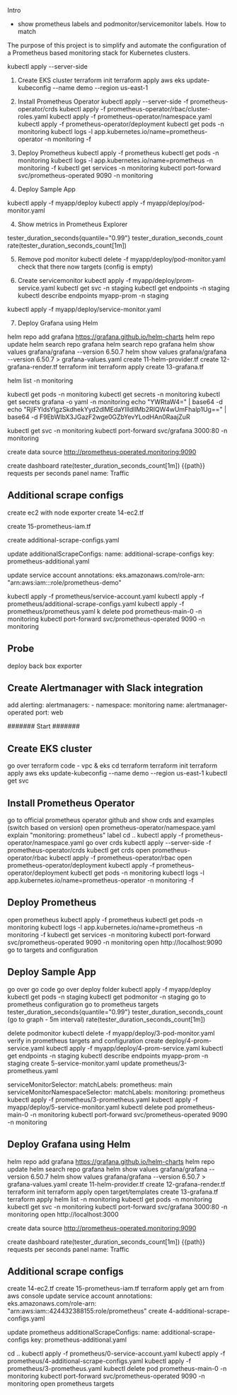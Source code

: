 Intro

- show prometheus labels and podmonitor/servicemonitor labels. How to match

The purpose of this project is to simplify and automate the configuration of a Prometheus based monitoring stack for Kubernetes clusters.

kubectl apply --server-side


1. Create EKS cluster
terraform init
terraform apply
aws eks update-kubeconfig --name demo --region us-east-1

2. Install Prometheus Operator
kubectl apply --server-side -f prometheus-operator/crds
kubectl apply -f prometheus-operator/rbac/cluster-roles.yaml
kubectl apply -f prometheus-operator/namespace.yaml
kubectl apply -f prometheus-operator/deployment
kubectl get pods -n monitoring
kubectl logs -l app.kubernetes.io/name=prometheus-operator -n monitoring -f

2. Deploy Prometheus
kubectl apply -f prometheus
kubectl get pods -n monitoring
kubectl logs -l app.kubernetes.io/name=prometheus -n monitoring -f
kubectl get services -n monitoring
kubectl port-forward svc/prometheus-operated 9090 -n monitoring


3. Deploy Sample App

kubectl apply -f myapp/deploy
kubectl apply -f myapp/deploy/pod-monitor.yaml

4. Show metrics in Prometheus Explorer

tester_duration_seconds{quantile="0.99"}
tester_duration_seconds_count
rate(tester_duration_seconds_count[1m])

5. Remove pod monitor
kubectl delete -f myapp/deploy/pod-monitor.yaml
check that there now targets (config is empty)

6. Create servicemonitor
kubectl apply -f myapp/deploy/prom-service.yaml
kubectl get svc -n staging
kubectl get endpoints -n staging
kubectl describe endpoints myapp-prom -n staging

kubectl apply -f myapp/deploy/service-monitor.yaml

7. Deploy Grafana using Helm

helm repo add grafana https://grafana.github.io/helm-charts
helm repo update
helm search repo grafana
helm search repo grafana
helm show values grafana/grafana --version 6.50.7
helm show values grafana/grafana --version 6.50.7 > grafana-values.yaml
create 11-helm-provider.tf
create 12-grafana-render.tf
terraform init
terraform apply
create 13-grafana.tf

helm list -n monitoring

kubectl get pods -n monitoring
kubectl get secrets -n monitoring
kubectl get secrets grafana -o yaml -n monitoring
echo "YWRtaW4=" | base64 -d
echo "RjlFYldsYlgzSkdhekYyd2dlMEdaYllldllMb2RIQW4wUmFhalp1Ug==" | base64 -d
F9EbWlbX3JGazF2wge0GZbYevYLodHAn0RaajZuR

kubectl get svc -n monitoring
kubectl port-forward svc/grafana 3000:80 -n monitoring

create data source
http://prometheus-operated.monitoring:9090

create dashboard
rate(tester_duration_seconds_count[1m])
{{path}}
requests per seconds
panel name: Traffic


## Additional scrape configs

create ec2 with node exporter
create 14-ec2.tf

create 15-prometheus-iam.tf

create additional-scrape-configs.yaml

update
  additionalScrapeConfigs:
    name: additional-scrape-configs
    key: prometheus-additional.yaml

update service account
  annotations:
    eks.amazonaws.com/role-arn: "arn:aws:iam::<acc-id>:role/prometheus-demo"


kubectl apply -f prometheus/service-account.yaml
kubectl apply -f prometheus/additional-scrape-configs.yaml
kubectl apply -f prometheus/prometheus.yaml
k delete pod prometheus-main-0 -n monitoring
kubectl port-forward svc/prometheus-operated 9090 -n monitoring

## Probe
deploy back box exporter


## Create Alertmanager with Slack integration
add
  alerting:
    alertmanagers:
      - namespace: monitoring
        name: alertmanager-operated
        port: web







####### Start #######

## Create EKS cluster
go over terraform code - vpc & eks
cd terraform
terraform init
terraform apply
aws eks update-kubeconfig --name demo --region us-east-1
kubectl get svc

## Install Prometheus Operator
go to official prometheus operator github and show crds and examples (switch based on version)
open prometheus-operator/namespace.yaml 
explain "monitoring: prometheus" label
cd ..
kubectl apply -f prometheus-operator/namespace.yaml
go over crds
kubectl apply --server-side -f prometheus-operator/crds
kubectl get crds
open prometheus-operator/rbac
kubectl apply -f prometheus-operator/rbac
open prometheus-operator/deployment
kubectl apply -f prometheus-operator/deployment
kubectl get pods -n monitoring
kubectl logs -l app.kubernetes.io/name=prometheus-operator -n monitoring -f

## Deploy Prometheus
open prometheus
kubectl apply -f prometheus
kubectl get pods -n monitoring
kubectl logs -l app.kubernetes.io/name=prometheus -n monitoring -f
kubectl get services -n monitoring
kubectl port-forward svc/prometheus-operated 9090 -n monitoring
open http://localhost:9090
go to targets and configuration

## Deploy Sample App
go over go code
go over deploy folder
kubectl apply -f myapp/deploy
kubectl get pods -n staging
kubectl get podmonitor -n staging
go to prometheus configuration
go to prometheus targets
tester_duration_seconds{quantile="0.99"}
tester_duration_seconds_count (go to graph - 5m interval)
rate(tester_duration_seconds_count[1m])

delete podmonitor
kubectl delete -f myapp/deploy/3-pod-monitor.yaml
verify in prometheus targets and configuration
create deploy/4-prom-service.yaml
kubectl apply -f myapp/deploy/4-prom-service.yaml
kubectl get endpoints -n staging
kubectl describe endpoints myapp-prom -n staging
create 5-service-monitor.yaml
update prometheus/3-prometheus.yaml

  serviceMonitorSelector:
    matchLabels:
      prometheus: main
  serviceMonitorNamespaceSelector:
    matchLabels:
      monitoring: prometheus
kubectl apply -f prometheus/3-prometheus.yaml
kubectl apply -f myapp/deploy/5-service-monitor.yaml
kubectl delete pod prometheus-main-0 -n monitoring
kubectl port-forward svc/prometheus-operated 9090 -n monitoring

## Deploy Grafana using Helm
helm repo add grafana https://grafana.github.io/helm-charts
helm repo update
helm search repo grafana
helm show values grafana/grafana --version 6.50.7
helm show values grafana/grafana --version 6.50.7 > grafana-values.yaml
create 11-helm-provider.tf
create 12-grafana-render.tf
terraform init
terraform apply
open target/templates
create 13-grafana.tf
terraform apply
helm list -n monitoring
kubectl get pods -n monitoring
kubectl get svc -n monitoring
kubectl port-forward svc/grafana 3000:80 -n monitoring
open http://localhost:3000

create data source
http://prometheus-operated.monitoring:9090

create dashboard
rate(tester_duration_seconds_count[1m])
{{path}}
requests per seconds
panel name: Traffic

## Additional scrape configs
create 14-ec2.tf
create 15-prometheus-iam.tf
terraform apply
get arn from aws console
update service account
  annotations:
    eks.amazonaws.com/role-arn: "arn:aws:iam::424432388155:role/prometheus"
create 4-additional-scrape-configs.yaml

update prometheus
  additionalScrapeConfigs:
    name: additional-scrape-configs
    key: prometheus-additional.yaml

cd ..
kubectl apply -f prometheus/0-service-account.yaml
kubectl apply -f prometheus/4-additional-scrape-configs.yaml
kubectl apply -f prometheus/3-prometheus.yaml
kubectl delete pod prometheus-main-0 -n monitoring
kubectl port-forward svc/prometheus-operated 9090 -n monitoring
open prometheus targets
